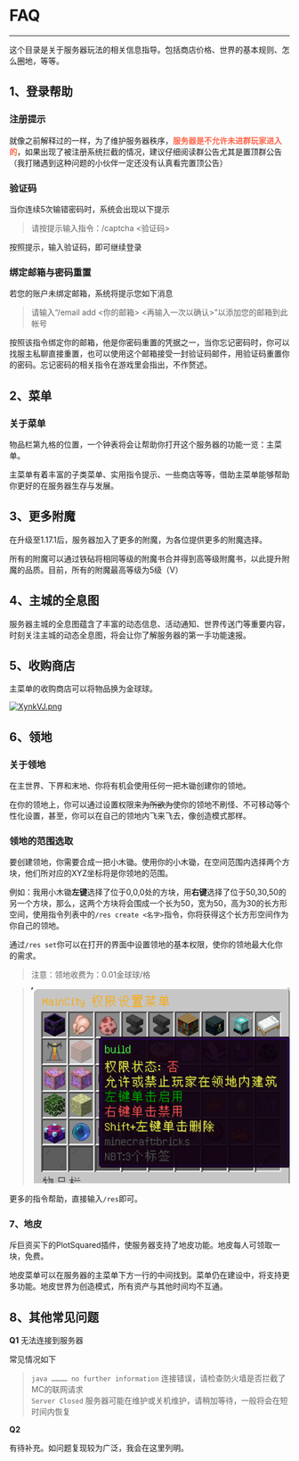 # FAQ
-----
这个目录是关于服务器玩法的相关信息指导。包括商店价格、世界的基本规则、怎么圈地，等等。

## 1、登录帮助
### 注册提示
就像之前解释过的一样，为了维护服务器秩序，<font color="FF6347">**服务器是不允许未进群玩家进入的**</font>，如果出现了被注册系统拦截的情况，建议仔细阅读群公告尤其是置顶群公告（我打赌遇到这种问题的小伙伴一定还没有认真看完置顶公告）
### 验证码
当你连续5次输错密码时，系统会出现以下提示

> 请按提示输入指令：/captcha <验证码>

按照提示，输入验证码，即可继续登录
### 绑定邮箱与密码重置
若您的账户未绑定邮箱，系统将提示您如下消息
> 请输入“/email add <你的邮箱> <再输入一次以确认>”以添加您的邮箱到此帐号

按照该指令绑定你的邮箱，他是你密码重置的凭据之一，当你忘记密码时，你可以找服主私聊直接重置，也可以使用这个邮箱接受一封验证码邮件，用验证码重置你的密码。忘记密码的相关指令在游戏里会指出，不作赘述。

## 2、菜单
### 关于菜单
物品栏第九格的位置，一个钟表将会让帮助你打开这个服务器的功能一览：主菜单。

主菜单有着丰富的子类菜单、实用指令提示、一些商店等等，借助主菜单能够帮助你更好的在服务器生存与发展。

## 3、更多附魔

在升级至1.17.1后，服务器加入了更多的附魔，为各位提供更多的附魔选择。

所有的附魔可以通过铁砧将相同等级的附魔书合并得到高等级附魔书，以此提升附魔的品质。目前，所有的附魔最高等级为5级（V）

## 4、主城的全息图
服务器主城的全息图蕴含了丰富的动态信息、活动通知、世界传送门等重要内容，时刻关注主城的动态全息图，将会让你了解服务器的第一手功能速报。

## 5、收购商店
主菜单的收购商店可以将物品换为金球球。

[![XynkVJ.png](https://s1.ax1x.com/2022/06/09/XynkVJ.png)](https://imgtu.com/i/XynkVJ)

## 6、领地
### 关于领地
在主世界、下界和末地、你将有机会使用任何一把木锄创建你的领地。

在你的领地上，你可以通过设置权限来<del>为所欲为</del>使你的领地不刷怪、不可移动等个性化设置，甚至，你可以在自己的领地内飞来飞去，像创造模式那样。

### 领地的范围选取
要创建领地，你需要合成一把小木锄。使用你的小木锄，在空间范围内选择两个方块，他们所对应的XYZ坐标将是你领地的范围。

例如：我用小木锄**左键**选择了位于0,0,0处的方块，用**右键**选择了位于50,30,50的另一个方块，那么，这两个方块将会围成一个长为50，宽为50，高为30的长方形空间，使用指令列表中的`/res create <名字>`指令，你将获得这个长方形空间作为你自己的领地。

通过`/res set`你可以在打开的界面中设置领地的基本权限，使你的领地最大化你的需求。

> 注意：领地收费为：0.01金球球/格

> ![img](residenceset.png)

更多的指令帮助，直接输入`/res`即可。

### 7、地皮

斥巨资买下的PlotSquared插件，使服务器支持了地皮功能。地皮每人可领取一块，免费。

地皮菜单可以在服务器的主菜单下方一行的中间找到。菜单仍在建设中，将支持更多功能。地皮世界为创造模式，所有资产与其他时间均不互通。



## 8、其他常见问题
**Q1** 无法连接到服务器

常见情况如下
> `java ………… no further information` 连接错误，请检查防火墙是否拦截了MC的联网请求</br>
> `Server Closed` 服务器可能在维护或关机维护，请稍加等待，一般将会在短时间内恢复

**Q2** 

有待补充。如问题复现较为广泛，我会在这里列明。
